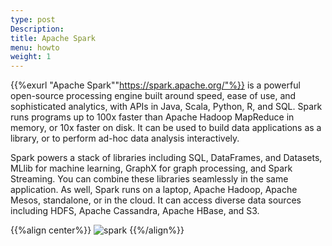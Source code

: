 ```yaml
---
type: post
Description:
title: Apache Spark
menu: howto
weight: 1
---
```



{{%exurl "Apache Spark""https://spark.apache.org/"%}} is a powerful open-source processing engine built around speed, ease of use, and sophisticated analytics, with APIs in Java, Scala, Python, R, and SQL. 
Spark runs programs up to 100x faster than Apache Hadoop MapReduce in memory, or 10x faster on disk.
It can be used to build data applications as a library, or to perform ad-hoc data analysis interactively.


Spark powers a stack of libraries including SQL, DataFrames, and Datasets, MLlib for machine learning, GraphX for graph processing, and Spark Streaming. You can combine these libraries seamlessly in the same application.
As well, Spark runs on a laptop, Apache Hadoop, Apache Mesos, standalone, or in the cloud. It can access diverse data sources including HDFS, Apache Cassandra, Apache HBase, and S3.

 
{{%align center%}}
![spark](/attachment_files/spark/overview.png)
{{%/align%}}